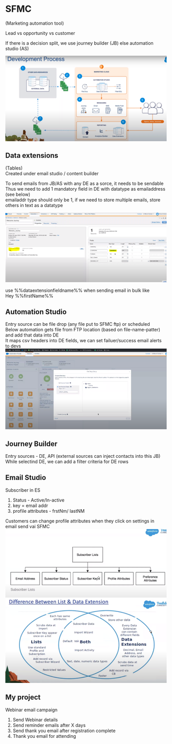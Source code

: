 # SFMC
(Marketing automation tool)

Lead vs opportunity vs customer  

If there is a decision split, we use journey builder (JB) else automation studio (AS)  

![alt text](PNG/Dev-process.PNG "Title")   

## Data extensions
(Tables)  
Created under email studio / content builder  

To send emails from JB/AS with any DE as a sorce, it needs to be sendable  
Thus we need to add 1 mandatory field in DE with datatype as emailaddress (see below)  
emailaddr type should only be 1, if we need to store multiple emails, store others in text as a datatype

![alt text](PNG/DE1.PNG "Title")  

use %%dataextensionfieldname%% when sending email in bulk like  
Hey %%firstName%%  

## Automation Studio  
Entry source can be file drop (any file put to SFMC ftp) or scheduled  
Below automation gets file from FTP location (based on file-name-patter) and add that data into DE  
It maps csv headers into DE fields, we can set failuer/success email alerts to devs
![alt text](PNG/AS1.PNG "Title")  

## Journey Builder
Entry sources - DE, API (external sources can inject contacts into this JB)  
While selectind DE, we can add a filter criteria for DE rows

## Email Studio  
Subscriber in ES  
1. Status - Active/In-active
2. key = email addr
3. profile attributes - frstNm/ lastNM  

Customers can change profile attributes when they click on settings in email send vai SFMC
![alt text](PNG/ES1.PNG "Title") 
![alt text](PNG/ES2.PNG "Title") 

## My project
Webinar email campaign  
1. Send Webinar details
2. Send reminder emails after X days
3. Send thank you email after registration complete
4. Thank you email for attending
